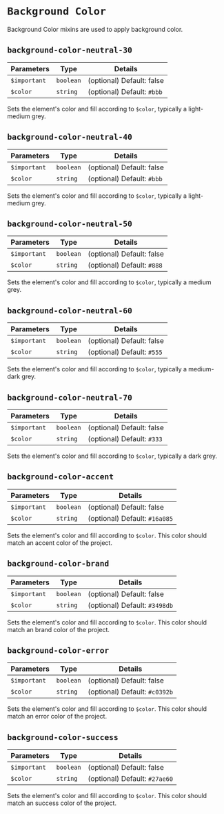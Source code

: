 # `Background Color`

Background Color mixins are used to apply background color.


## `background-color-neutral-30`

| Parameters | Type | Details |
| ---------- | ---- | ------- |
| `$important` | `boolean` | (optional) Default: false |
| `$color` | `string` | (optional) Default: `#bbb` |

Sets the element's color and fill according to `$color`, typically a
light-medium grey.


## `background-color-neutral-40`

| Parameters | Type | Details |
| ---------- | ---- | ------- |
| `$important` | `boolean` | (optional) Default: false |
| `$color` | `string` | (optional) Default: `#bbb` |

Sets the element's color and fill according to `$color`, typically a
light-medium grey.


## `background-color-neutral-50`

| Parameters | Type | Details |
| ---------- | ---- | ------- |
| `$important` | `boolean` | (optional) Default: false |
| `$color` | `string` | (optional) Default: `#888` |

Sets the element's color and fill according to `$color`, typically a
medium grey.


## `background-color-neutral-60`

| Parameters | Type | Details |
| ---------- | ---- | ------- |
| `$important` | `boolean` | (optional) Default: false |
| `$color` | `string` | (optional) Default: `#555` |

Sets the element's color and fill according to `$color`, typically a
medium-dark grey.


## `background-color-neutral-70`

| Parameters | Type | Details |
| ---------- | ---- | ------- |
| `$important` | `boolean` | (optional) Default: false |
| `$color` | `string` | (optional) Default: `#333` |

Sets the element's color and fill according to `$color`, typically a dark grey.


## `background-color-accent`

| Parameters | Type | Details |
| ---------- | ---- | ------- |
| `$important` | `boolean` | (optional) Default: false |
| `$color` | `string` | (optional) Default: `#16a085` |

Sets the element's color and fill according to `$color`. This color should match
an accent color of the project.


## `background-color-brand`

| Parameters | Type | Details |
| ---------- | ---- | ------- |
| `$important` | `boolean` | (optional) Default: false |
| `$color` | `string` | (optional) Default: `#3498db` |

Sets the element's color and fill according to `$color`. This color should match
an brand color of the project.


## `background-color-error`

| Parameters | Type | Details |
| ---------- | ---- | ------- |
| `$important` | `boolean` | (optional) Default: false |
| `$color` | `string` | (optional) Default: `#c0392b` |

Sets the element's color and fill according to `$color`. This color should match
an error color of the project.


## `background-color-success`

| Parameters | Type | Details |
| ---------- | ---- | ------- |
| `$important` | `boolean` | (optional) Default: false |
| `$color` | `string` | (optional) Default: `#27ae60` |

Sets the element's color and fill according to `$color`. This color should match
an success color of the project.
